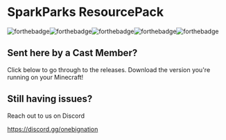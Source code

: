 # SparkParks ResourcePack
![forthebadge](https://forthebadge.com/images/badges/powered-by-overtime.svg)![forthebadge](https://forthebadge.com/images/badges/built-with-love.svg)![forthebadge](https://forthebadge.com/images/badges/not-a-bug-a-feature.svg)![forthebadge](https://forthebadge.com/images/badges/powered-by-black-magic.svg)![forthebadge](https://forthebadge.com/images/badges/contains-cat-gifs.svg)
## Sent here by a Cast Member?
Click below to go through to the releases. Download the version you're running on your Minecraft!

## Still having issues?
Reach out to us on Discord

https://discord.gg/onebignation
